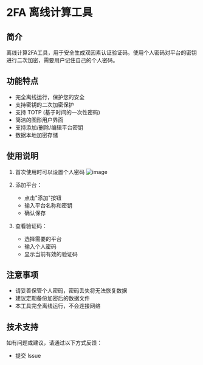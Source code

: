# 2FA 离线计算工具

## 简介
离线计算2FA工具，用于安全生成双因素认证验证码。使用个人密码对平台的密钥进行二次加密，需要用户记住自己的个人密码。

## 功能特点
- 完全离线运行，保护您的安全
- 支持密钥的二次加密保护
- 支持 TOTP (基于时间的一次性密码)
- 简洁的图形用户界面
- 支持添加/删除/编辑平台密钥
- 数据本地加密存储

## 使用说明
1. 首次使用时可以设置个人密码
   ![image](https://github.com/user-attachments/assets/3fc31647-a784-4581-91fc-2620288a92ae)

2. 添加平台：
   - 点击"添加"按钮
   - 输入平台名称和密钥
   - 确认保存
3. 查看验证码：
   - 选择需要的平台
   - 输入个人密码
   - 显示当前有效的验证码

## 注意事项
- 请妥善保管个人密码，密码丢失将无法恢复数据
- 建议定期备份加密后的数据文件
- 本工具完全离线运行，不会连接网络

## 技术支持
如有问题或建议，请通过以下方式反馈：
- 提交 Issue


